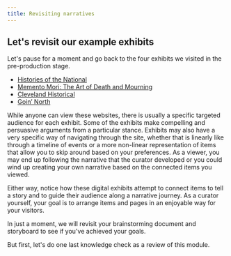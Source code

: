 ```yaml
---
title: Revisiting narratives
---
```


## Let's revisit our example exhibits

Let's pause for a moment and go back to the four exhibits we visited in the pre-production stage.

- [Histories of the National](http://mallhistory.org/)
- [Memento Mori: The Art of Death and Mourning](http://exhibits.usu.edu/exhibits/show/mementomori)
- [Cleveland Historical](https://clevelandhistorical.org/)
- [Goin’ North](https://goinnorth.org)

While anyone can view these websites, there is usually a specific targeted audience for each exhibit. Some of the exhibits make compelling and persuasive arguments from a particular stance. Exhibits may also have a very specific way of navigating through the site, whether that is linearly like through a timeline of events or a more non-linear representation of items that allow you to skip around based on your preferences. As a viewer, you may end up following the narrative that the curator developed or you could wind up creating your own narrative based on the connected items you viewed.

Either way, notice how these digital exhibits attempt to connect items to tell a story and to guide their audience along a narrative journey. As a curator yourself, your goal is to arrange items and pages in an enjoyable way for your visitors.

In just a moment, we will revisit your brainstorming document and storyboard to see if you've achieved your goals.

But first, let's do one last knowledge check as a review of this module.
